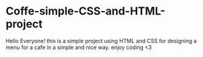 # Coffe-simple-CSS-and-HTML-project
Hello Everyone! this is a simple project using HTML and CSS for designing a menu for a cafe in a simple and nice way. enjoy coding <3
